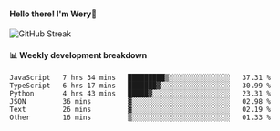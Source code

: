 #### Hello there! I'm Wery👋


![GitHub Streak](https://github-readme-streak-stats.herokuapp.com/?user=weryzebra-yue&theme=swift&hide_border=false&include_all_commits=true)



#### 📊 Weekly development breakdown
<!--START_SECTION:waka-->

```text
JavaScript   7 hrs 34 mins   █████████▒░░░░░░░░░░░░░░░   37.31 %
TypeScript   6 hrs 17 mins   ███████▓░░░░░░░░░░░░░░░░░   30.99 %
Python       4 hrs 43 mins   █████▓░░░░░░░░░░░░░░░░░░░   23.31 %
JSON         36 mins         ▓░░░░░░░░░░░░░░░░░░░░░░░░   02.98 %
Text         26 mins         ▓░░░░░░░░░░░░░░░░░░░░░░░░   02.19 %
Other        16 mins         ▒░░░░░░░░░░░░░░░░░░░░░░░░   01.33 %
```

<!--END_SECTION:waka-->
